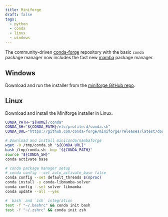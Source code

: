 ```yaml
---
title: Miniforge
draft: false
tags:
  - python
  - conda
  - linux
  - windows
---
```


The community-driven [conda-forge](https://conda-forge.org/docs/user/introduction.html) repository with the basic `conda` package manager now includes the fast new [mamba](https://github.com/mamba-org/mamba) package manager.

## Windows

Download and run the installer from the [miniforge GitHub repo](https://github.com/conda-forge/miniforge#download).

## Linux

Download and install the Miniforge installer in Linux.

```bash
CONDA_PATH="${HOME}/conda"
CONDA_SH="${CONDA_PATH}/etc/profile.d/conda.sh"
CONDA_URL="https://github.com/conda-forge/miniforge/releases/latest/download/Miniforge3-Linux-x86_64.sh"

# Download and install miniconda/mambaforge
wget -O /tmp/conda.sh "${CONDA_URL}"
bash /tmp/conda.sh -bup "${CONDA_PATH}"
source "${CONDA_SH}"
conda activate base

# conda package manager setup
# conda config --set auto_activate_base false
conda config --set default_threads $(nproc)
conda install -y conda-libmamba-solver
conda config --set solver libmamba
conda update --all --yes

# `bash` and `zsh` integration
test -f "~/.bashrc" && conda init bash
test -f "~/.zshrc" && conda init zsh
```
